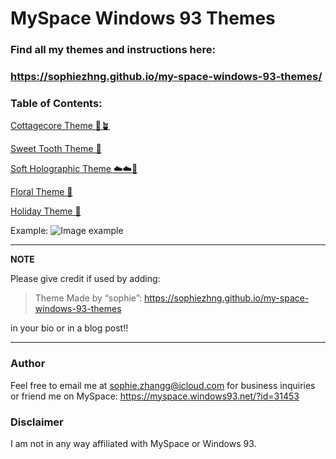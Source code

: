 # MySpace Windows 93 Themes

### Find all my themes and instructions here:
### https://sophiezhng.github.io/my-space-windows-93-themes/

### Table of Contents:
[Cottagecore Theme 🌿🪴](https://sophiezhng.github.io/my-space-windows-93-themes/#cottagecore-theme)

[Sweet Tooth Theme 🍭](https://sophiezhng.github.io/my-space-windows-93-themes/#sweet-tooth-theme)

[Soft Holographic Theme ☁️☁️🌅](https://sophiezhng.github.io/my-space-windows-93-themes/#soft-holo-theme)

[Floral Theme 🌼](https://sophiezhng.github.io/my-space-windows-93-themes/#floral-theme)

[Holiday Theme 🎄](https://sophiezhng.github.io/my-space-windows-93-themes/#holiday-theme)

Example:
![Image example](https://i.imgur.com/Y4izWgm.png)

---
**NOTE**

Please give credit if used by adding:

> Theme Made by “sophie”: https://sophiezhng.github.io/my-space-windows-93-themes

in your bio or in a blog post!!

---

### Author
Feel free to email me at sophie.zhangg@icloud.com for business inquiries or friend me on MySpace: https://myspace.windows93.net/?id=31453

### Disclaimer
I am not in any way affiliated with MySpace or Windows 93.
